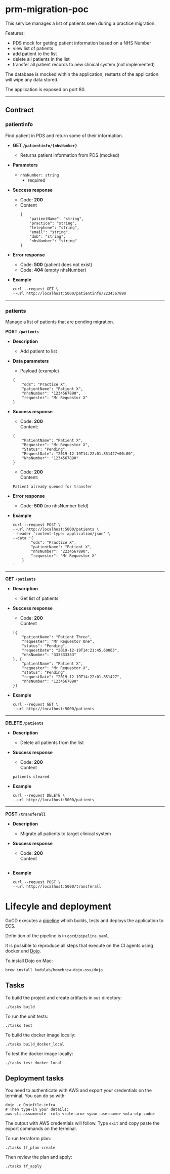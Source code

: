 # prm-migration-poc

This service manages a list of patients seen during a practice migration.

Features:
- PDS mock for getting patient information based on a NHS Number
- view list of patients
- add patient to the list
- delete all patients in the list
- transfer all patient records to new clinical system (not implemented)

The database is mocked within the application; restarts of the application will wipe any data stored.

The application is exposed on port 80.


---
## Contract

### **patientinfo**
Find patient in PDS and return some of their information.

- **GET `/patientinfo/{nhsNumber}`**
    - Returns patient information from PDS (mocked)

- **Parameters**  
    - `nhsNumber: string`
        - required

- **Success response**
    - Code: **200**
    - Content
        ```
        {
            "patientName": "string",
            "practice": "string",
            "telephone": "string",
            "email": "string",
            "dob": "string",
            "nhsNumber": "string"
        }
        ```

- **Error response**
    - Code: **500** (patient does not exist)
    - Code: **404** (empty nhsNumber)


- **Example**
    ```
    curl --request GET \
    --url http://localhost:5000/patientinfo/2234567890
    ```
---
### **patients**
Manage a list of patients that are pending migration.

**POST `/patients`**

- **Description**
    - Add patient to list

- **Data parameters**
    - Payload (example)
    ```
    {
        "ods": "Practice X",
        "patientName": "Patient X",
        "nhsNumber": "1234567890",
        "requester": "Mr Requestor X"
    }
    ```

- **Success response**
    - Code: **200**  
    Content:
    ```
    {
        "PatientName": "Patient X",
        "Requester": "Mr Requestor X",
        "Status": "Pending",
        "RequestDate": "2019-12-19T14:22:01.851427+00:00",
        "NhsNumber": "1234567890"
    }
    ```
    - Code: **200**  
    Content:
    ```
    Patient already queued for transfer
    ```


- **Error response**
    - Code: **500** (no nhsNumber field)

- **Example**
    ```
    curl --request POST \
    --url http://localhost:5000/patients \
    --header 'content-type: application/json' \
    --data '{
            "ods": "Practice X",
            "patientName": "Patient X",
            "nhsNumber": "2234567890",
            "requester": "Mr Requestor X"
        }
    '
    ```

---
**GET `/patients`**

- **Description**
    - Get list of patients

- **Success response**
    - Code: **200**  
    Content
    ```
    [{
        "patientName": "Patient Three",
        "requester": "Mr Requestor One",
        "status": "Pending",
        "requestDate": "2019-12-19T14:21:45.60063",
        "nhsNumber": "333333333"
    }, {
        "patientName": "Patient X",
        "requester": "Mr Requestor X",
        "status": "Pending",
        "requestDate": "2019-12-19T14:22:01.851427",
        "nhsNumber": "1234567890"
    }]
    ```
- **Example**
    ```
    curl --request GET \
    --url http://localhost:5000/patients
    ```

---
**DELETE `/patients`**

- **Description**
    - Delete all patients from the list

- **Success response**
    - Code: **200**  
    Content
    ```
    patients cleared
    ```

- **Example**
    ```
    curl --request DELETE \
    --url http://localhost:5000/patients
    ```
---

**POST `/transferall`**

- **Description**
    - Migrate all patients to target clinical system

- **Success response**
    - Code: **200**  
    Content
    ```
    ```

- **Example**
    ```
    curl --request POST \
    --url http://localhost:5000/transferall
    ```

# Lifecyle and deployment

GoCD executes a [pipeline](https://prod.gocd.patient-deductions.nhs.uk/go/tab/pipeline/history/prm-migration-poc) which builds, tests and deploys the application to ECS.

Definition of the pipeline is in `gocd/pipeline.yaml`.

It is possible to reproduce all steps that execute on the CI agents using docker and [Dojo](https://github.com/kudulab/dojo).

To install Dojo on Mac:
```
brew install kudulab/homebrew-dojo-osx/dojo
```

## Tasks

To build the project and create artifacts in `out` directory:
```
./tasks build
```

To run the unit tests:
```
./tasks test
```

To build the docker image locally:
```
./tasks build_docker_local
```

To test the docker image locally:
```
./tasks test_docker_local
```

## Deployment tasks

You need to authenticate with AWS and export your credentials on the terminal. You can do so with:
```
dojo -c Dojofile-infra
# Then type-in your details:
aws-cli-assumerole -rmfa <role-arn> <your-username> <mfa-otp-code>
```
The output with AWS credentials will follow. Type `exit` and copy paste the export commands on the terminal.

To run terraform plan:
```
./tasks tf_plan create
```

Then review the plan and apply:
```
./tasks tf_apply
```
